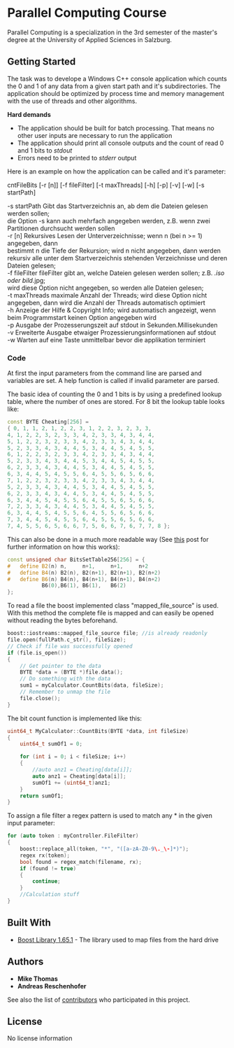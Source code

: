 # Parallel Computing Course

Parallel Computing is a specialization in the 3rd semester of the master's degree at the University of Applied Sciences in Salzburg.

## Getting Started

The task was to develope a Windows C++ console application which counts the 0 and 1 of any data from a given start path and it's subdirectories.
The application should be optimized by process time and memory management with the use of threads and other algorithms.

**Hard demands**
* The application should be built for batch processing. That means no other user inputs are necessary to run the application
* The application should print all console outputs and the count of read 0 and 1 bits to *stdout*
* Errors need to be printed to *stderr* output

Here is an example on how the application can be called and it's parameter:

cntFileBits [-r [n]] [-f fileFilter] [-t maxThreads] [-h] [-p] [-v] [-w] [-s startPath]

-s startPath	Gibt das Startverzeichnis an, ab dem die Dateien gelesen werden sollen;<br />
                die Option -s kann auch mehrfach angegeben werden, z.B. wenn zwei Partitionen durchsucht werden sollen<br />
-r [n]		    Rekursives Lesen der Unterverzeichnisse; wenn n (bei n >= 1) angegeben, dann<br />
                bestimmt n die Tiefe der Rekursion; wird n nicht angegeben, dann werden<br />
                rekursiv alle unter dem Startverzeichnis stehenden Verzeichnisse und deren Dateien gelesen;<br />
-f fileFilter	fileFilter gibt an, welche Dateien gelesen werden sollen; z.B. *.iso oder bild*.jpg;<br />
                wird diese Option nicht angegeben, so werden alle Dateien gelesen;<br />
-t maxThreads	maximale Anzahl der Threads; wird diese Option nicht angegeben, dann wird die Anzahl der Threads automatisch optimiert<br />
-h		        Anzeige der Hilfe & Copyright Info; wird automatisch angezeigt, wenn beim Programmstart keinen Option angegeben wird<br />
-p		        Ausgabe der Prozesserungszeit auf stdout in Sekunden.Millisekunden<br />
-v		        Erweiterte Ausgabe etwaiger Prozessierungsinformationen auf stdout<br />
-w		        Warten auf eine Taste unmittelbar bevor die applikation terminiert<br />

### Code

At first the input parameters from the command line are parsed and variables are set.
A help function is called if invalid parameter are parsed.

The basic idea of counting the 0 and 1 bits is by using a predefined lookup table, where the number of ones are stored. For 8 bit the lookup table looks like:
```cpp
const BYTE Cheating[256] = 
{ 0, 1, 1, 2, 1, 2, 2, 3, 1, 2, 2, 3, 2, 3, 3,
4, 1, 2, 2, 3, 2, 3, 3, 4, 2, 3, 3, 4, 3, 4, 4, 
5, 1, 2, 2, 3, 2, 3, 3, 4, 2, 3, 3, 4, 3, 4, 4, 
5, 2, 3, 3, 4, 3, 4, 4, 5, 3, 4, 4, 5, 4, 5, 5, 
6, 1, 2, 2, 3, 2, 3, 3, 4, 2, 3, 3, 4, 3, 4, 4, 
5, 2, 3, 3, 4, 3, 4, 4, 5, 3, 4, 4, 5, 4, 5, 5, 
6, 2, 3, 3, 4, 3, 4, 4, 5, 3, 4, 4, 5, 4, 5, 5, 
6, 3, 4, 4, 5, 4, 5, 5, 6, 4, 5, 5, 6, 5, 6, 6, 
7, 1, 2, 2, 3, 2, 3, 3, 4, 2, 3, 3, 4, 3, 4, 4, 
5, 2, 3, 3, 4, 3, 4, 4, 5, 3, 4, 4, 5, 4, 5, 5, 
6, 2, 3, 3, 4, 3, 4, 4, 5, 3, 4, 4, 5, 4, 5, 5, 
6, 3, 4, 4, 5, 4, 5, 5, 6, 4, 5, 5, 6, 5, 6, 6, 
7, 2, 3, 3, 4, 3, 4, 4, 5, 3, 4, 4, 5, 4, 5, 5, 
6, 3, 4, 4, 5, 4, 5, 5, 6, 4, 5, 5, 6, 5, 6, 6, 
7, 3, 4, 4, 5, 4, 5, 5, 6, 4, 5, 5, 6, 5, 6, 6, 
7, 4, 5, 5, 6, 5, 6, 6, 7, 5, 6, 6, 7, 6, 7, 7, 8 };
```

This can also be done in a much more readable way (See [this](https://stackoverflow.com/questions/41104560/how-to-generate-16-bit-lookup-table-for-counting-set-bits) post for further information on how this works):

```cpp
const unsigned char BitsSetTable256[256] = {
#   define B2(n) n,     n+1,     n+1,     n+2
#   define B4(n) B2(n), B2(n+1), B2(n+1), B2(n+2)
#   define B6(n) B4(n), B4(n+1), B4(n+1), B4(n+2)
           B6(0),B6(1), B6(1),   B6(2)
};
```

To read a file the boost implemented class "mapped_file_source" is used. With this method the complete file is mapped and can easily be opened without reading the bytes beforehand.
```cpp
boost::iostreams::mapped_file_source file; //is already readonly
file.open(fullPath.c_str(), fileSize);
// Check if file was successfully opened
if (file.is_open())
{
    // Get pointer to the data
    BYTE *data = (BYTE *)file.data();
    // Do something with the data
    sum1 = myCalculator.CountBits(data, fileSize);
    // Remember to unmap the file
    file.close();
}
```

The bit count function is implemented like this:
```cpp
uint64_t MyCalculator::CountBits(BYTE *data, int fileSize)
{
    uint64_t sumOf1 = 0;

    for (int i = 0; i < fileSize; i++)
    {
        //auto anz1 = Cheating[data[i]];
        auto anz1 = Cheating[data[i]];
        sumOf1 += (uint64_t)anz1;
    }
    return sumOf1;
}
```

To assign a file filter a regex pattern is used to match any * in the given input parameter:
```cpp
for (auto token : myController.FileFilter)
{
    boost::replace_all(token, "*", "([a-zA-Z0-9\._\-]*)");
    regex rx(token);
    bool found = regex_match(filename, rx);
    if (found != true)
    {
        continue;
    }
    //Calculation stuff
}
```

## Built With

* [Boost Library 1.65.1](http://www.boost.org/users/history/version_1_65_1.html) - The library used to map files from the hard drive

## Authors

* **Mike Thomas**
* **Andreas Reschenhofer**

See also the list of [contributors](https://github.com/your/project/contributors) who participated in this project.

## License

No license information